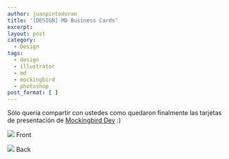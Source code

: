 ```yaml
---
author: juanpintoduran
title: '[DESIGN] MD Business Cards'
excerpt:
layout: post
category:
  - Design
tags:
  - design
  - illustrator
  - md
  - mockingbird
  - photoshop
post_format: [ ]
---
```

Sólo quería compartir con ustedes como quedaron finalmente las tarjetas de presentación de [Mockingbird Dev][1] :)

[![][3]][3]
Front

[![][4]][4]
Back

 

 
 [1]: http://mockingbirdev.com
 [3]: http://cabargas.com/images/chuck-front1.png
 [4]: http://cabargas.com/images/general-back.png